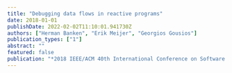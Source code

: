 ```yaml
---
title: "Debugging data flows in reactive programs"
date: 2018-01-01
publishDate: 2022-02-02T11:10:01.941730Z
authors: ["Herman Banken", "Erik Meijer", "Georgios Gousios"]
publication_types: ["1"]
abstract: ""
featured: false
publication: "*2018 IEEE/ACM 40th International Conference on Software Engineering (ICSE)*"
---
```


